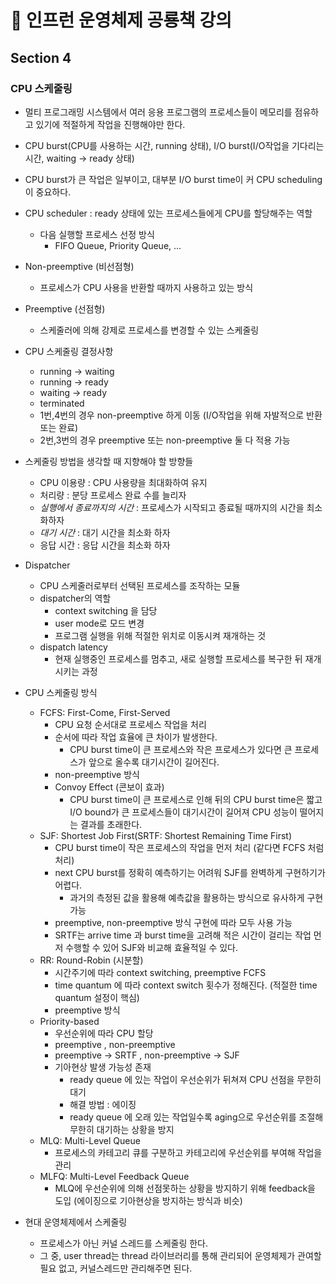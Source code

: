 # 🦖 인프런 운영체제 공룡책 강의

## Section 4

### CPU 스케줄링

- 멀티 프로그래밍 시스템에서 여러 응용 프로그램의 프로세스들이 메모리를 점유하고 있기에 적절하게 작업을 진행해야만 한다.
- CPU burst(CPU를 사용하는 시간, running 상태), I/O burst(I/O작업을 기다리는 시간, waiting -> ready 상태)
- CPU burst가 큰 작업은 일부이고, 대부분 I/O burst time이 커 CPU scheduling이 중요하다.
- CPU scheduler : ready 상태에 있는 프로세스들에게 CPU를 할당해주는 역할
  - 다음 실행할 프로세스 선정 방식
    - FIFO Queue, Priority Queue, ...
 
- Non-preemptive (비선점형)
  - 프로세스가 CPU 사용을 반환할 때까지 사용하고 있는 방식
- Preemptive (선점형)
  - 스케줄러에 의해 강제로 프로세스를 변경할 수 있는 스케줄링

- CPU 스케줄링 결정사항
  - running -> waiting
  - running -> ready
  - waiting -> ready
  - terminated
  - 1번,4번의 경우 non-preemptive 하게 이동 (I/O작업을 위해 자발적으로 반환 또는 완료)
  - 2번,3번의 경우 preemptive 또는 non-preemptive 둘 다 적용 가능
- 스케줄링 방법을 생각할 때 지향해야 할 방향들
  - CPU 이용량 : CPU 사용량을 최대화하여 유지
  - 처리량 : 분당 프로세스 완료 수를 늘리자 
  - *실행에서 종료까지의 시간* : 프로세스가 시작되고 종료될 때까지의 시간을 최소화하자
  - *대기 시간* : 대기 시간을 최소화 하자 
  - 응답 시간 : 응답 시간을 최소화 하자

- Dispatcher 
  - CPU 스케줄러로부터 선택된 프로세스를 조작하는 모듈
  - dispatcher의 역할
    - context switching 을 담당
    - user mode로 모드 변경
    - 프로그램 실행을 위해 적절한 위치로 이동시켜 재개하는 것 
  - dispatch latency
    - 현재 실행중인 프로세스를 멈추고, 새로 실행할 프로세스를 복구한 뒤 재개시키는 과정

- CPU 스케줄링 방식
  - FCFS: First-Come, First-Served
    - CPU 요청 순서대로 프로세스 작업을 처리 
    - 순서에 따라 작업 효율에 큰 차이가 발생한다.
      - CPU burst time이 큰 프로세스와 작은 프로세스가 있다면 큰 프로세스가 앞으로 올수록 대기시간이 길어진다.
    - non-preemptive 방식
    - Convoy Effect (콘보이 효과)
      - CPU burst time이 큰 프로세스로 인해 뒤의 CPU burst time은 짧고 I/O bound가 큰 프로세스들이 대기시간이 길어져 CPU 성능이 떨어지는 결과를 초래한다.
  - SJF: Shortest Job First(SRTF: Shortest Remaining Time First)
    - CPU burst time이 작은 프로세스의 작업을 먼저 처리 (같다면 FCFS 처럼 처리)
    - next CPU burst를 정확히 예측하기는 어려워 SJF를 완벽하게 구현하기가 어렵다.
      - 과거의 측정된 값을 활용해 예측값을 활용하는 방식으로 유사하게 구현 가능
    - preemptive, non-preemptive 방식 구현에 따라 모두 사용 가능
    - SRTF는 arrive time 과 burst time을 고려해 적은 시간이 걸리는 작업 먼저 수행할 수 있어 SJF와 비교해 효율적일 수 있다.
  - RR: Round-Robin (시분할)
    - 시간주기에 따라 context switching, preemptive FCFS
    - time quantum 에 따라 context switch 횟수가 정해진다. (적절한 time quantum 설정이 핵심)
    - preemptive 방식
  - Priority-based
    - 우선순위에 따라 CPU 할당
    - preemptive , non-preemptive
    - preemptive -> SRTF , non-preemptive -> SJF
    - 기아현상 발생 가능성 존재
      - ready queue 에 있는 작업이 우선순위가 뒤쳐져 CPU 선점을 무한히 대기
      - 해결 방법 : 에이징
      - ready queue 에 오래 있는 작업일수록 aging으로 우선순위를 조절해 무한히 대기하는 상황을 방지
  - MLQ: Multi-Level Queue
    - 프로세스의 카테고리 큐를 구분하고 카테고리에 우선순위를 부여해 작업을 관리
  - MLFQ: Multi-Level Feedback Queue
    - MLQ에 우선순위에 의해 선점못하는 상황을 방지하기 위해 feedback을 도입 (에이징으로 기아현상을 방지하는 방식과 비슷)

- 현대 운영체제에서 스케줄링
  - 프로세스가 아닌 커널 스레드를 스케줄링 한다.
  - 그 중, user thread는 thread 라이브러리를 통해 관리되어 운영체제가 관여할 필요 없고, 커널스레드만 관리해주면 된다.